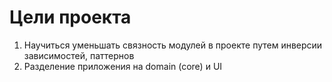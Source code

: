 # Цели проекта

1. Научиться уменьшать связность модулей в проекте путем инверсии зависимостей, паттернов
2. Разделение приложения на domain (core) и UI
